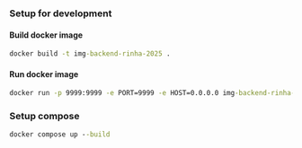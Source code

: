 ### Setup for development

#### Build docker image
```cmd
docker build -t img-backend-rinha-2025 .
```

#### Run docker image
```cmd
docker run -p 9999:9999 -e PORT=9999 -e HOST=0.0.0.0 img-backend-rinha-2025
```

### Setup compose

```cmd
docker compose up --build
```